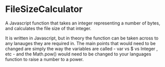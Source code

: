 FileSizeCalculator
==================

A Javascript function that takes an integer representing a number of bytes, and calculates the file size of that integer.

It is written in Javascript, but in theory the function can be taken across to any lanauges they are required in. The main points that would need to be changed are simply the way the variables are called - var <variable> vs $<variable> vs Integer <variable>, etc - and the Math.pow() would need to be changed to your languages function to raise a number to a power. 

